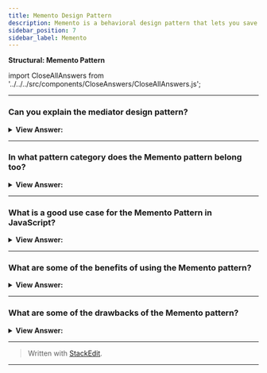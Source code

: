 ```yaml
---
title: Memento Design Pattern
description: Memento is a behavioral design pattern that lets you save and restore the previous state of an object without revealing the details of its implementation.
sidebar_position: 7
sidebar_label: Memento
---
```


**Structural: Memento Pattern**

import CloseAllAnswers from '../../../src/components/CloseAnswers/CloseAllAnswers.js';

<CloseAllAnswers />

---

### Can you explain the mediator design pattern?

<details className='answer'>
  <summary>
    <strong>View Answer:</strong>
  </summary>
  <div>
    <div>
      <strong>Interview Response:</strong> The Memento pattern provides temporary storage as well as restoration of an object. The mechanism in which you store the object’s state depends on the required duration of persistence, which may vary.
<br/>
    </div>    
    <div>
</div><br />
  <div><strong className="codeExample">Code Example:</strong><br /><br />

<img src="/img/javascript-memento.jpg
" /><br /><br />

**The objects participating in this pattern are:**

**Originator** -- In example code: _Person_

- implements interface to create and restore mementos of itself
- in example code: _hydrate and dehydrate_
- the object which state is temporary being saved and restored

**Memento** -- In example code: _JSON representation of Person_

- internal state of the Originator object in some storage format

**CareTaker** -- In example code: _CareTaker_

- responsible for storing mementos
- just a repository; does not make changes to mementos

<br/>

```js
let Person = function (name, street, city, state) {
  this.name = name;
  this.street = street;
  this.city = city;
  this.state = state;
};

Person.prototype = {
  hydrate: function () {
    let memento = JSON.stringify(this);
    return memento;
  },

  dehydrate: function (memento) {
    let m = JSON.parse(memento);
    this.name = m.name;
    this.street = m.street;
    this.city = m.city;
    this.state = m.state;
  },
};

let CareTaker = function () {
  this.mementos = {};

  (this.add = function (key, memento) {
    this.mementos[key] = memento;
  }),
    (this.get = function (key) {
      return this.mementos[key];
    });
};

function run() {
  var mike = new Person('Mike Foley', '1112 Main', 'Dallas', 'TX');
  var john = new Person('John Wang', '48th Street', 'San Jose', 'CA');
  var caretaker = new CareTaker();

  // save state

  caretaker.add(1, mike.hydrate());
  caretaker.add(2, john.hydrate());

  // mess up their names

  mike.name = 'King Kong';
  john.name = 'Superman';

  // restore original state

  mike.dehydrate(caretaker.get(1));
  john.dehydrate(caretaker.get(2));

  console.log(mike.name);
  console.log(john.name);
}

run();

/*

OUTPUT:

Mike Foley
John Wang

*/
```

</div>
 </div>

</details>

---

### In what pattern category does the Memento pattern belong too?

<details>
  <summary>
    <strong>View Answer:</strong>
  </summary>
  <div>
    <div>
      <strong>Interview Response:</strong> The Memento pattern belongs to the Behavioral design pattern category.
    </div>
  </div>
</details>

---

### What is a good use case for the Memento Pattern in JavaScript?

<details>
  <summary>
    <strong>View Answer:</strong>
  </summary>
  <div>
    <div>
      <strong>Interview Response:</strong> We can use the Memento pattern when you want to produce snapshots of the object’s state to be able to restore a previous state of the object.<br/><br/>The Memento pattern lets you make full copies of an object’s state, including private fields, and store them separately from the object. While most people remember this pattern thanks to the “undo” use case, it’s also indispensable when dealing with transactions (i.e., if you need to roll back an operation on error).<br/><br/>We can also use this pattern when direct access to the object’s fields/getters/setters violates its encapsulation. The Memento makes the object itself responsible for creating a snapshot of its state. No other object can read the snapshot, making the original object’s state data safe and secure.
    </div><br/>
  </div>
</details>

---

### What are some of the benefits of using the Memento pattern?

<details>
  <summary>
    <strong>View Answer:</strong>
  </summary>
  <div>
    <div>
      <strong>Interview Response:</strong> Benefits of the Memento Pattern
    </div>
    <br />
    <div></div>

- You can produce snapshots of the object’s state without violating its encapsulation.
- You can simplify the originator’s code by letting the caretaker maintain the history of the originator’s state.

<br />
  </div>
</details>

---

### What are some of the drawbacks of the Memento pattern?

<details>
  <summary>
    <strong>View Answer:</strong>
  </summary>
  <div>
    <div>
      <strong>Interview Response:</strong> Drawbacks of the Memento Pattern.
    </div>
    <br />
    <div></div>

- The app might consume lots of RAM / memory if clients create mementos too often.
- Caretakers should track the originator’s lifecycle to be able to destroy obsolete mementos.
- Most dynamic programming languages, such as JavaScript, can’t guarantee that the state within the memento stays untouched.

<br />
  </div>
</details>

---

> Written with [StackEdit](https://stackedit.io/).

---
